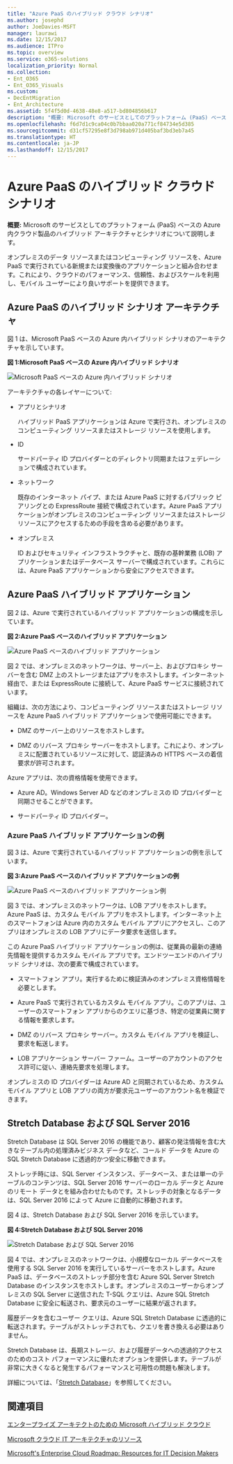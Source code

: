 ```yaml
---
title: "Azure PaaS のハイブリッド クラウド シナリオ"
ms.author: josephd
author: JoeDavies-MSFT
manager: laurawi
ms.date: 12/15/2017
ms.audience: ITPro
ms.topic: overview
ms.service: o365-solutions
localization_priority: Normal
ms.collection:
- Ent_O365
- Ent_O365_Visuals
ms.custom:
- DecEntMigration
- Ent_Architecture
ms.assetid: 5f4f5d0d-4638-48e8-a517-bd804856b617
description: "概要: Microsoft のサービスとしてのプラットフォーム (PaaS) ベースの Azure 内クラウド製品のハイブリッド アーキテクチャとシナリオについて説明します。"
ms.openlocfilehash: f6d7d1c9ca04c0b7bbaa020a771cf84734e5d385
ms.sourcegitcommit: d31cf57295e8f3d798ab971d405baf3bd3eb7a45
ms.translationtype: HT
ms.contentlocale: ja-JP
ms.lasthandoff: 12/15/2017
---
```

# <a name="hybrid-cloud-scenarios-for-azure-paas"></a>Azure PaaS のハイブリッド クラウド シナリオ

 **概要:** Microsoft のサービスとしてのプラットフォーム (PaaS) ベースの Azure 内クラウド製品のハイブリッド アーキテクチャとシナリオについて説明します。
  
オンプレミスのデータ リソースまたはコンピューティング リソースを、Azure PaaS で実行されている新規または変換後のアプリケーションと組み合わせます。これにより、クラウドのパフォーマンス、信頼性、およびスケールを利用し、モバイル ユーザーにより良いサポートを提供できます。 
  
## <a name="azure-paas-hybrid-scenario-architecture"></a>Azure PaaS のハイブリッド シナリオ アーキテクチャ

図 1 は、Microsoft PaaS ベースの Azure 内ハイブリッド シナリオのアーキテクチャを示しています。
  
**図 1:Microsoft PaaS ベースの Azure 内ハイブリッド シナリオ**

![Microsoft PaaS ベースの Azure 内ハイブリッド シナリオ](images/Hybrid_Poster/Hybrid_Cloud_Stack_PaaS.png)
  
アーキテクチャの各レイヤーについて:
  
- アプリとシナリオ
    
    ハイブリッド PaaS アプリケーションは Azure で実行され、オンプレミスのコンピューティング リソースまたはストレージ リソースを使用します。
    
- ID
    
    サードパーティ ID プロバイダーとのディレクトリ同期またはフェデレーションで構成されています。
    
- ネットワーク
    
    既存のインターネット パイプ、または Azure PaaS に対するパブリック ピアリングとの ExpressRoute 接続で構成されています。Azure PaaS アプリケーションがオンプレミスのコンピューティング リソースまたはストレージ リソースにアクセスするための手段を含める必要があります。
    
- オンプレミス
    
    ID およびセキュリティ インフラストラクチャと、既存の基幹業務 (LOB) アプリケーションまたはデータベース サーバーで構成されています。これらには、Azure PaaS アプリケーションから安全にアクセスできます。
    
## <a name="azure-paas-hybrid-application"></a>Azure PaaS ハイブリッド アプリケーション

図 2 は、Azure で実行されているハイブリッド アプリケーションの構成を示しています。
  
**図 2:Azure PaaS ベースのハイブリッド アプリケーション**

![Azure PaaS ベースのハイブリッド アプリケーション](images/Hybrid_Poster/Hybrid_Cloud_Stack_PaaS_Apps.png)
  
図 2 では、オンプレミスのネットワークは、サーバー上、およびプロキシ サーバーを含む DMZ 上のストレージまたはアプリをホストします。インターネット経由で、または ExpressRoute に接続して、Azure PaaS サービスに接続されています。
  
組織は、次の方法により、コンピューティング リソースまたはストレージ リソースを Azure PaaS ハイブリッド アプリケーションで使用可能にできます。
  
- DMZ のサーバー上のリソースをホストします。
    
- DMZ のリバース プロキシ サーバーをホストします。これにより、オンプレミスに配置されているリソースに対して、認証済みの HTTPS ベースの着信要求が許可されます。
    
Azure アプリは、次の資格情報を使用できます。
  
- Azure AD。Windows Server AD などのオンプレミスの ID プロバイダーと同期させることができます。
    
- サードパーティ ID プロバイダー。
    
### <a name="example-azure-paas-hybrid-application"></a>Azure PaaS ハイブリッド アプリケーションの例

図 3 は、Azure で実行されているハイブリッド アプリケーションの例を示しています。
  
**図 3:Azure PaaS ベースのハイブリッド アプリケーションの例**

![Azure PaaS ベースのハイブリッド アプリケーション例](images/Hybrid_Poster/Hybrid_Cloud_Stack_PaaS_Apps_Ex.png)
  
図 3 では、オンプレミスのネットワークは、LOB アプリをホストします。Azure PaaS は、カスタム モバイル アプリをホストします。インターネット上のスマートフォンは Azure 内のカスタム モバイル アプリにアクセスし、このアプリはオンプレミスの LOB アプリにデータ要求を送信します。
  
この Azure PaaS ハイブリッド アプリケーションの例は、従業員の最新の連絡先情報を提供するカスタム モバイル アプリです。エンドツーエンドのハイブリッド シナリオは、次の要素で構成されています。
  
- スマートフォン アプリ。実行するために検証済みのオンプレミス資格情報を必要とします。
    
- Azure PaaS で実行されているカスタム モバイル アプリ。このアプリは、ユーザーのスマートフォン アプリからのクエリに基づき、特定の従業員に関する情報を要求します。
    
- DMZ のリバース プロキシ サーバー。カスタム モバイル アプリを検証し、要求を転送します。
    
- LOB アプリケーション サーバー ファーム。ユーザーのアカウントのアクセス許可に従い、連絡先要求を処理します。
    
オンプレミスの ID プロバイダーは Azure AD と同期されているため、カスタム モバイル アプリと LOB アプリの両方が要求元ユーザーのアカウント名を検証できます。
  
## <a name="stretch-database-with-sql-server-2016"></a>Stretch Database および SQL Server 2016

Stretch Database は SQL Server 2016 の機能であり、顧客の発注情報を含む大きなテーブル内の処理済みビジネス データなど、コールド データを Azure の SQL Stretch Database に透過的かつ安全に移動できます。
  
ストレッチ時には、SQL Server インスタンス、データベース、または単一のテーブルのコンテンツは、SQL Server 2016 サーバーのローカル データと Azure のリモート データとを組み合わせたものです。ストレッチの対象となるデータは、SQL Server 2016 によって Azure に自動的に移動されます。
  
図 4 は、Stretch Database および SQL Server 2016 を示しています。
  
**図 4:Stretch Database および SQL Server 2016**

![Stretch Database および SQL Server 2016](images/Hybrid_Poster/Hybrid_Cloud_Stack_PaaS_Apps_SQL.png)
  
図 4 では、オンプレミスのネットワークは、小規模なローカル データベースを使用する SQL Server 2016 を実行しているサーバーをホストします。Azure PaaS は、データベースのストレッチ部分を含む Azure SQL Server Stretch Database のインスタンスをホストします。オンプレミスのユーザーからオンプレミスの SQL Server に送信された T-SQL クエリは、Azure SQL Stretch Database に安全に転送され、要求元のユーザーに結果が返されます。
  
  

履歴データを含むユーザー クエリは、Azure SQL Stretch Database に透過的に転送されます。テーブルがストレッチされても、クエリを書き換える必要はありません。 


  
Stretch Database は、長期ストレージ、および履歴データへの透過的アクセスのためのコスト パフォーマンスに優れたオプションを提供します。テーブルが非常に大きくなると発生するパフォーマンスと可用性の問題も解決します。
  
詳細については、「[Stretch Database](https://msdn.microsoft.com/library/dn935011.aspx)」を参照してください。
  
## <a name="see-also"></a>関連項目

[エンタープライズ アーキテクトのための Microsoft ハイブリッド クラウド](microsoft-hybrid-cloud-for-enterprise-architects.md)
  
[Microsoft クラウド IT アーキテクチャのリソース](microsoft-cloud-it-architecture-resources.md)

[Microsoft's Enterprise Cloud Roadmap: Resources for IT Decision Makers](https://sway.com/FJ2xsyWtkJc2taRD)



